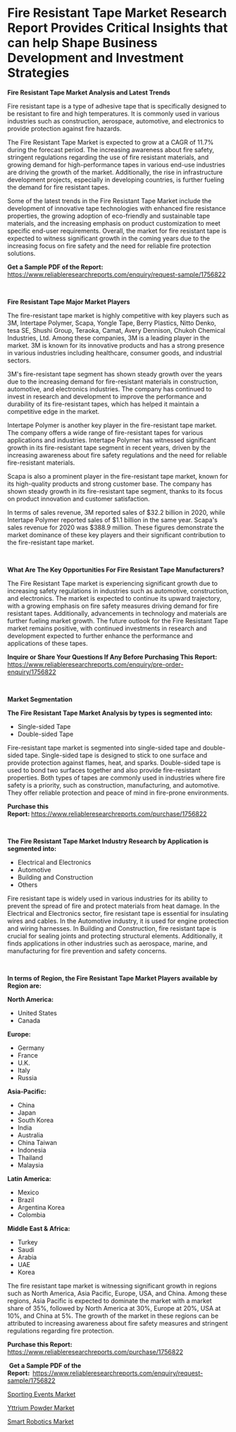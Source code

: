 <p><h1>Fire Resistant Tape Market Research Report Provides Critical Insights that can help Shape Business Development and Investment Strategies</h1></p><p><strong>Fire Resistant Tape Market Analysis and Latest Trends</strong></p>
<p><p>Fire resistant tape is a type of adhesive tape that is specifically designed to be resistant to fire and high temperatures. It is commonly used in various industries such as construction, aerospace, automotive, and electronics to provide protection against fire hazards.</p><p>The Fire Resistant Tape Market is expected to grow at a CAGR of 11.7% during the forecast period. The increasing awareness about fire safety, stringent regulations regarding the use of fire resistant materials, and growing demand for high-performance tapes in various end-use industries are driving the growth of the market. Additionally, the rise in infrastructure development projects, especially in developing countries, is further fueling the demand for fire resistant tapes.</p><p>Some of the latest trends in the Fire Resistant Tape Market include the development of innovative tape technologies with enhanced fire resistance properties, the growing adoption of eco-friendly and sustainable tape materials, and the increasing emphasis on product customization to meet specific end-user requirements. Overall, the market for fire resistant tape is expected to witness significant growth in the coming years due to the increasing focus on fire safety and the need for reliable fire protection solutions.</p></p>
<p><strong>Get a Sample PDF of the Report:&nbsp;</strong> <a href="https://www.reliableresearchreports.com/enquiry/request-sample/1756822">https://www.reliableresearchreports.com/enquiry/request-sample/1756822</a></p>
<p>&nbsp;</p>
<p><strong>Fire Resistant Tape Major Market Players</strong></p>
<p><p>The fire-resistant tape market is highly competitive with key players such as 3M, Intertape Polymer, Scapa, Yongle Tape, Berry Plastics, Nitto Denko, tesa SE, Shushi Group, Teraoka, Camat, Avery Dennison, Chukoh Chemical Industries, Ltd. Among these companies, 3M is a leading player in the market. 3M is known for its innovative products and has a strong presence in various industries including healthcare, consumer goods, and industrial sectors.</p><p>3M's fire-resistant tape segment has shown steady growth over the years due to the increasing demand for fire-resistant materials in construction, automotive, and electronics industries. The company has continued to invest in research and development to improve the performance and durability of its fire-resistant tapes, which has helped it maintain a competitive edge in the market.</p><p>Intertape Polymer is another key player in the fire-resistant tape market. The company offers a wide range of fire-resistant tapes for various applications and industries. Intertape Polymer has witnessed significant growth in its fire-resistant tape segment in recent years, driven by the increasing awareness about fire safety regulations and the need for reliable fire-resistant materials.</p><p>Scapa is also a prominent player in the fire-resistant tape market, known for its high-quality products and strong customer base. The company has shown steady growth in its fire-resistant tape segment, thanks to its focus on product innovation and customer satisfaction.</p><p>In terms of sales revenue, 3M reported sales of $32.2 billion in 2020, while Intertape Polymer reported sales of $1.1 billion in the same year. Scapa's sales revenue for 2020 was $388.9 million. These figures demonstrate the market dominance of these key players and their significant contribution to the fire-resistant tape market.</p></p>
<p>&nbsp;</p>
<p><strong>What Are The Key Opportunities For Fire Resistant Tape Manufacturers?</strong></p>
<p><p>The Fire Resistant Tape market is experiencing significant growth due to increasing safety regulations in industries such as automotive, construction, and electronics. The market is expected to continue its upward trajectory, with a growing emphasis on fire safety measures driving demand for fire resistant tapes. Additionally, advancements in technology and materials are further fueling market growth. The future outlook for the Fire Resistant Tape market remains positive, with continued investments in research and development expected to further enhance the performance and applications of these tapes.</p></p>
<p><strong>Inquire or Share Your Questions If Any Before Purchasing This Report:</strong> <a href="https://www.reliableresearchreports.com/enquiry/pre-order-enquiry/1756822">https://www.reliableresearchreports.com/enquiry/pre-order-enquiry/1756822</a></p>
<p>&nbsp;</p>
<p><strong>Market Segmentation</strong></p>
<p><strong>The Fire Resistant Tape Market Analysis by types is segmented into:</strong></p>
<p><ul><li>Single-sided Tape</li><li>Double-sided Tape</li></ul></p>
<p><p>Fire-resistant tape market is segmented into single-sided tape and double-sided tape. Single-sided tape is designed to stick to one surface and provide protection against flames, heat, and sparks. Double-sided tape is used to bond two surfaces together and also provide fire-resistant properties. Both types of tapes are commonly used in industries where fire safety is a priority, such as construction, manufacturing, and automotive. They offer reliable protection and peace of mind in fire-prone environments.</p></p>
<p><strong>Purchase this Report:&nbsp;</strong><a href="https://www.reliableresearchreports.com/purchase/1756822">https://www.reliableresearchreports.com/purchase/1756822</a></p>
<p>&nbsp;</p>
<p><strong>The Fire Resistant Tape Market Industry Research by Application is segmented into:</strong></p>
<p><ul><li>Electrical and Electronics</li><li>Automotive</li><li>Building and Construction</li><li>Others</li></ul></p>
<p><p>Fire resistant tape is widely used in various industries for its ability to prevent the spread of fire and protect materials from heat damage. In the Electrical and Electronics sector, fire resistant tape is essential for insulating wires and cables. In the Automotive industry, it is used for engine protection and wiring harnesses. In Building and Construction, fire resistant tape is crucial for sealing joints and protecting structural elements. Additionally, it finds applications in other industries such as aerospace, marine, and manufacturing for fire prevention and safety concerns.</p></p>
<p>&nbsp;</p>
<p><strong>In terms of Region, the Fire Resistant Tape Market Players available by Region are:</strong></p>
<p>
    <p> <strong> North America: </strong>
        <ul>
            <li>United States</li>
            <li>Canada</li>
        </ul>
        </p> 
    <p> <strong> Europe: </strong>
        <ul>
            <li>Germany</li>
            <li>France</li>
            <li>U.K.</li>
            <li>Italy</li>
            <li>Russia</li>
        </ul>
        </p> 
    <p> <strong> Asia-Pacific: </strong>
        <ul>
            <li>China</li>
            <li>Japan</li>
            <li>South Korea</li>
            <li>India</li>
            <li>Australia</li>
            <li>China Taiwan</li>
            <li>Indonesia</li>
            <li>Thailand</li>
            <li>Malaysia</li>
        </ul>
        </p> 
    <p> <strong> Latin America: </strong>
        <ul>
            <li>Mexico</li>
            <li>Brazil</li>
            <li>Argentina Korea</li>
            <li>Colombia</li>
        </ul>
        </p> 
    <p> <strong> Middle East & Africa: </strong>
        <ul>
            <li>Turkey</li>
            <li>Saudi</li>
            <li>Arabia</li>
            <li>UAE</li>
            <li>Korea</li>
        </ul>
    </p>
    </p>
<p><p>The fire resistant tape market is witnessing significant growth in regions such as North America, Asia Pacific, Europe, USA, and China. Among these regions, Asia Pacific is expected to dominate the market with a market share of 35%, followed by North America at 30%, Europe at 20%, USA at 10%, and China at 5%. The growth of the market in these regions can be attributed to increasing awareness about fire safety measures and stringent regulations regarding fire protection.</p></p>
<p><strong>Purchase this Report: </strong><a href="https://www.reliableresearchreports.com/purchase/1756822">https://www.reliableresearchreports.com/purchase/1756822</a></p>
<p>&nbsp;<strong>Get a Sample PDF of the Report:&nbsp;&nbsp;</strong><a href="https://www.reliableresearchreports.com/enquiry/request-sample/1756822">https://www.reliableresearchreports.com/enquiry/request-sample/1756822</a></p>
<p><strong></strong></p>
<p><p><a href="https://view.publitas.com/reportprime-1/sporting-events-market-size-growth-outlook-from-2023-to-2030-projecting-at-markets-trends-analysis-by-application-regional-outlook-and-revenue/">Sporting Events Market</a></p><p><a href="https://view.publitas.com/reportprime-1/yttrium-powder-market-analysis-examines-its-scope-on-growth-opportunities-and-forecasted-trends-spanning-from-2023-to-2030/">Yttrium Powder Market</a></p><p><a href="https://view.publitas.com/reportprime-1/smart-robotics-market-size-evaluating-its-market-trends-growth-and-projections-2023-2030/">Smart Robotics Market</a></p></p>